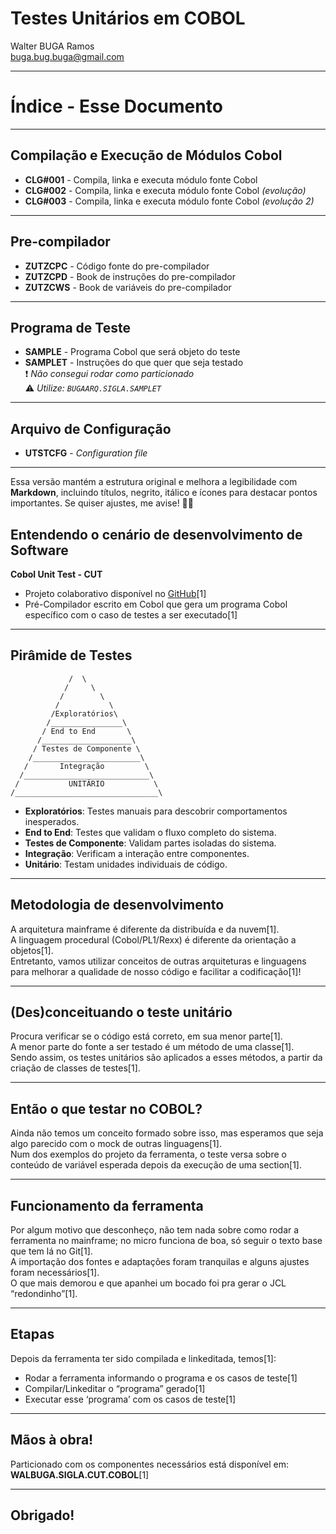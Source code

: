 # Testes Unitários em COBOL
  
Walter BUGA Ramos  
buga.bug.buga@gmail.com

---
# Índice - Esse Documento

---

## Compilação e Execução de Módulos Cobol

- **CLG#001** - Compila, linka e executa módulo fonte Cobol  
- **CLG#002** - Compila, linka e executa módulo fonte Cobol *(evolução)*  
- **CLG#003** - Compila, linka e executa módulo fonte Cobol *(evolução 2)*  

---

## Pre-compilador

- **ZUTZCPC** - Código fonte do pre-compilador  
- **ZUTZCPD** - Book de instruções do pre-compilador  
- **ZUTZCWS** - Book de variáveis do pre-compilador  

---

## Programa de Teste

- **SAMPLE** - Programa Cobol que será objeto do teste  
- **SAMPLET** - Instruções do que quer que seja testado  
          ❗ *Não consegui rodar como particionado*  
           ⚠ *Utilize: `BUGAARQ.SIGLA.SAMPLET`*  

---

## Arquivo de Configuração

- **UTSTCFG** - *Configuration file*  

---

Essa versão mantém a estrutura original e melhora a legibilidade com **Markdown**, incluindo títulos, negrito, itálico e ícones para destacar pontos importantes. Se quiser ajustes, me avise! 🚀😃

## Entendendo o cenário de desenvolvimento de Software

**Cobol Unit Test - CUT**  
- Projeto colaborativo disponível no [GitHub](https://github.com/neopragma/cobol-unit-test)[1]
- Pré-Compilador escrito em Cobol que gera um programa Cobol específico com o caso de testes a ser executado[1]

---

## Pirâmide de Testes
```            
             /  \
            /     \
           /        \
          /           \
         /Exploratórios\
        /________________\
       / End to End       \
      /____________________\
     / Testes de Componente \  
    /________________________\
   /       Integração         \
  /____________________________\
 /           UNITÁRIO           \
/________________________________\

```
- **Exploratórios**: Testes manuais para descobrir comportamentos inesperados.
- **End to End**: Testes que validam o fluxo completo do sistema.
- **Testes de Componente**: Validam partes isoladas do sistema.
- **Integração**: Verificam a interação entre componentes.
- **Unitário**: Testam unidades individuais de código.
---

## Metodologia de desenvolvimento

A arquitetura mainframe é diferente da distribuída e da nuvem[1].  
A linguagem procedural (Cobol/PL1/Rexx) é diferente da orientação a objetos[1].  
Entretanto, vamos utilizar conceitos de outras arquiteturas e linguagens para melhorar a qualidade de nosso código e facilitar a codificação[1]!

---

## (Des)conceituando o teste unitário

Procura verificar se o código está correto, em sua menor parte[1].  
A menor parte do fonte a ser testado é um método de uma classe[1].  
Sendo assim, os testes unitários são aplicados a esses métodos, a partir da criação de classes de testes[1].

---

## Então o que testar no COBOL?

Ainda não temos um conceito formado sobre isso, mas esperamos que seja algo parecido com o mock de outras linguagens[1].  
Num dos exemplos do projeto da ferramenta, o teste versa sobre o conteúdo de variável esperada depois da execução de uma section[1].

---

## Funcionamento da ferramenta

Por algum motivo que desconheço, não tem nada sobre como rodar a ferramenta no mainframe; no micro funciona de boa, só seguir o texto base que tem lá no Git[1].  
A importação dos fontes e adaptações foram tranquilas e alguns ajustes foram necessários[1].  
O que mais demorou e que apanhei um bocado foi pra gerar o JCL “redondinho”[1].

---

## Etapas

Depois da ferramenta ter sido compilada e linkeditada, temos[1]:
- Rodar a ferramenta informando o programa e os casos de teste[1]
- Compilar/Linkeditar o “programa” gerado[1]
- Executar esse ‘programa’ com os casos de teste[1]

---

## Mãos à obra!

Particionado com os componentes necessários está disponível em:  
**WALBUGA.SIGLA.CUT.COBOL**[1]

---

## Obrigado!

